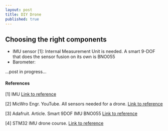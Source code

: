 ```yaml
---
layout: post
title: DIY Drone
published: true
---
```


## Choosing the right components

* IMU sensor [1]: Internal Measurement Unit is needed. A smart 9-DOF that does the sensor fusion on its own is BNO055
* Barometer: 


...post in progress...

#### References

[1] IMU [Link to reference](https://surveygyaan.medium.com/sensors-used-in-drones-e6f29be61fb4#:~:text=Gyroscopes%20are%20versatile%20tool%20for,accelerometers%2C%20which%20measure%20linear%20acceleration.)

[2] MicWro Engr. YouTube. All sensors needed for a drone. [Link to reference](https://www.youtube.com/watch?v=filjKFjQw4U)

[3] Adafruit. Article. Smart 9DOF IMU BNO055 [Link to reference](https://www.adafruit.com/product/2472)

[4] STM32 IMU drone course. [Link to reference](https://www.steppeschool.com/courses/stm32-hal-orientation-estimation)
